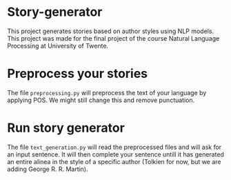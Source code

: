# Story-generator
This project generates stories based on author styles using NLP models. This project was made for the final project of the course Natural Language Processing at University of Twente.

# Preprocess your stories
The file ```preprocessing.py``` will preprocess the text of your language by applying POS. We might still change this and remove punctuation.

# Run story generator
The file ```text_generation.py``` will read the preprocessed files and will ask for an input sentence. It will then complete your sentence untill it has generated an entire alinea in the style of a specific author (Tolkien for now, but we are adding George R. R. Martin).
